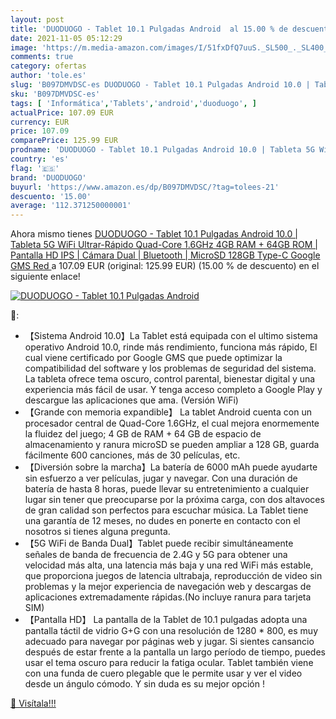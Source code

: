 ```yaml
---
layout: post
title: 'DUODUOGO - Tablet 10.1 Pulgadas Android  al 15.00 % de descuento'
date: 2021-11-05 05:12:29
image: 'https://m.media-amazon.com/images/I/51fxDfQ7uuS._SL500_._SL400_.jpg'
comments: true
category: ofertas
author: 'tole.es'
slug: 'B097DMVDSC-es DUODUOGO - Tablet 10.1 Pulgadas Android 10.0 | Tableta 5G...'
sku: 'B097DMVDSC-es'
tags: [ 'Informática','Tablets','android','duoduogo', ]
actualPrice: 107.09 EUR
currency: EUR
price: 107.09
comparePrice: 125.99 EUR
prodname: 'DUODUOGO - Tablet 10.1 Pulgadas Android 10.0 | Tableta 5G WiFi Ultrar-Rápido Quad-Core 1.6GHz 4GB RAM + 64GB ROM | Pantalla HD IPS | Cámara Dual | Bluetooth | MicroSD 128GB Type-C Google GMS  Red '
country: 'es'
flag: '🇪🇸'
brand: 'DUODUOGO'
buyurl: 'https://www.amazon.es/dp/B097DMVDSC/?tag=tolees-21'
descuento: '15.00'
average: '112.371250000001'
---
```


Ahora mismo tienes [DUODUOGO - Tablet 10.1 Pulgadas Android 10.0 | Tableta 5G WiFi Ultrar-Rápido Quad-Core 1.6GHz 4GB RAM + 64GB ROM | Pantalla HD IPS | Cámara Dual | Bluetooth | MicroSD 128GB Type-C Google GMS  Red ](https://www.amazon.es/dp/B097DMVDSC/?tag=tolees-21) a 107.09 EUR (original: 125.99 EUR) (15.00 %  de descuento) en el siguiente enlace!

[![DUODUOGO - Tablet 10.1 Pulgadas Android ](https://m.media-amazon.com/images/I/51fxDfQ7uuS._SL500_._SL400_.jpg)](https://www.amazon.es/dp/B097DMVDSC/?tag=tolees-21)

🔎:

- 【Sistema Android 10.0】La Tablet está equipada con el ultimo sistema operativo Android 10.0, rinde más rendimiento, funciona más rápido, El cual viene certificado por Google GMS que puede optimizar la compatibilidad del software y los problemas de seguridad del sistema. La tableta ofrece tema oscuro, control parental, bienestar digital y una experiencia más fácil de usar. Y tenga acceso completo a Google Play y descargue las aplicaciones que ama. (Versión WiFi)
- 【Grande con memoria expandible】 La tablet Android cuenta con un procesador central de Quad-Core 1.6GHz, el cual mejora enormemente la fluidez del juego; 4 GB de RAM + 64 GB de espacio de almacenamiento y ranura microSD se pueden ampliar a 128 GB, guarda fácilmente 600 canciones, más de 30 películas, etc.
- 【Diversión sobre la marcha】La batería de 6000 mAh puede ayudarte sin esfuerzo a ver películas, jugar y navegar. Con una duración de batería de hasta 8 horas, puede llevar su entretenimiento a cualquier lugar sin tener que preocuparse por la próxima carga, con dos altavoces de gran calidad son perfectos para escuchar música. La Tablet tiene una garantía de 12 meses, no dudes en ponerte en contacto con el nosotros si tienes alguna pregunta.
- 【5G WiFi de Banda Dual】Tablet puede recibir simultáneamente señales de banda de frecuencia de 2.4G y 5G para obtener una velocidad más alta, una latencia más baja y una red WiFi más estable, que proporciona juegos de latencia ultrabaja, reproducción de video sin problemas y la mejor experiencia de navegación web y descargas de aplicaciones extremadamente rápidas.(No incluye ranura para tarjeta SIM)
- 【Pantalla HD】 La pantalla de la Tablet de 10.1 pulgadas adopta una pantalla táctil de vidrio G+G con una resolución de 1280 * 800, es muy adecuado para navegar por páginas web y jugar. Si sientes cansancio después de estar frente a la pantalla un largo período de tiempo, puedes usar el tema oscuro para reducir la fatiga ocular. Tablet también viene con una funda de cuero plegable que le permite usar y ver el video desde un ángulo cómodo. Y sin duda es su mejor opción !

[🛒 Visítala!!!](https://www.amazon.es/dp/B097DMVDSC/?tag=tolees-21)
